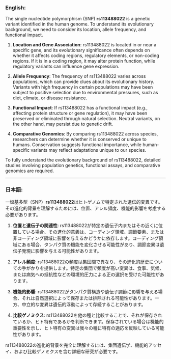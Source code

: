 ### English:
The single nucleotide polymorphism (SNP) **rs113488022** is a genetic variant identified in the human genome. To understand its evolutionary background, we need to consider its location, allele frequency, and functional impact. 

1. **Location and Gene Association**: rs113488022 is located in or near a specific gene, and its evolutionary significance often depends on whether it affects coding regions, regulatory elements, or non-coding regions. If it is in a coding region, it may alter protein function, while regulatory variants can influence gene expression.

2. **Allele Frequency**: The frequency of rs113488022 varies across populations, which can provide clues about its evolutionary history. Variants with high frequency in certain populations may have been subject to positive selection due to environmental pressures, such as diet, climate, or disease resistance.

3. **Functional Impact**: If rs113488022 has a functional impact (e.g., affecting protein structure or gene regulation), it may have been preserved or eliminated through natural selection. Neutral variants, on the other hand, may persist due to genetic drift.

4. **Comparative Genomics**: By comparing rs113488022 across species, researchers can determine whether it is conserved or unique to humans. Conservation suggests functional importance, while human-specific variants may reflect adaptations unique to our species.

To fully understand the evolutionary background of rs113488022, detailed studies involving population genetics, functional assays, and comparative genomics are required.

---

### 日本語:
一塩基多型（SNP）**rs113488022**はヒトゲノムで特定された遺伝的変異です。その進化的背景を理解するためには、位置、アレル頻度、機能的影響を考慮する必要があります。

1. **位置と遺伝子の関連性**: rs113488022が特定の遺伝子内またはその近くに位置している場合、その進化的意義は、コーディング領域、調節要素、または非コーディング領域に影響を与えるかどうかに依存します。コーディング領域にある場合、タンパク質の機能を変化させる可能性があり、調節変異は遺伝子発現に影響を与える可能性があります。

2. **アレル頻度**: rs113488022の頻度は集団間で異なり、その進化的歴史についての手がかりを提供します。特定の集団で頻度が高い変異は、食事、気候、または病気への抵抗性などの環境的圧力による正の選択を受けた可能性があります。

3. **機能的影響**: rs113488022がタンパク質構造や遺伝子調節に影響を与える場合、それは自然選択によって保存または排除される可能性があります。一方、中立的な変異は遺伝的浮動によって存続することがあります。

4. **比較ゲノミクス**: rs113488022を他の種と比較することで、それが保存されているか、ヒト特有であるかを判断できます。保存されている場合は機能的重要性を示し、ヒト特有の変異は我々の種に特有の適応を反映している可能性があります。

rs113488022の進化的背景を完全に理解するには、集団遺伝学、機能的アッセイ、および比較ゲノミクスを含む詳細な研究が必要です。